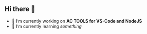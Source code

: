 ## Hi there 👋

- 🔭 I’m currently working on **AC TOOLS for VS-Code and NodeJS**
- 🌱 I’m currently learning *something*

<!--
**brodao/brodao** is a ✨ _special_ ✨ repository because its `README.md` (this file) appears on your GitHub profile.

Here are some ideas to get you started:

- 👯 I’m looking to collaborate on ...
- 🤔 I’m looking for help with ...
- 💬 Ask me about ...
- 📫 How to reach me: ...
- 😄 Pronouns: ...
- ⚡ Fun fact: ...
-->
